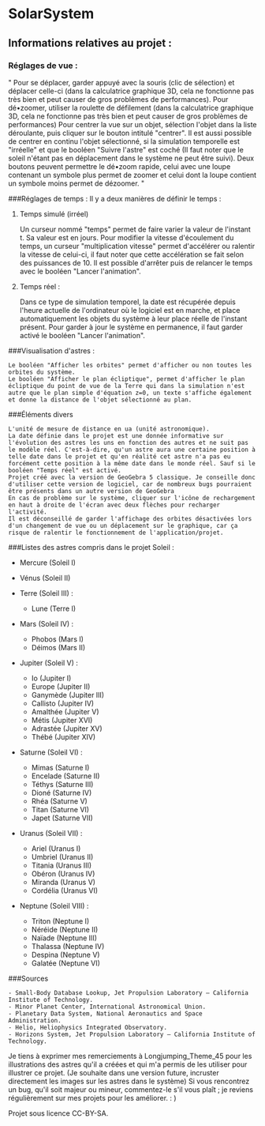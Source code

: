 # SolarSystem


## Informations relatives au projet :

### Réglages de vue :

" Pour se déplacer, garder appuyé avec la souris (clic de sélection) et déplacer celle-ci (dans la calculatrice graphique 3D, cela ne fonctionne pas très bien et peut causer de gros problèmes de performances).
Pour dé•zoomer, utiliser la roulette de défilement (dans la calculatrice graphique 3D, cela ne fonctionne pas très bien et peut causer de gros problèmes de performances)
Pour centrer la vue sur un objet, sélection l'objet dans la liste déroulante, puis cliquer sur le bouton intitulé "centrer".
Il est aussi possible de centrer en continu l'objet sélectionné, si la simulation temporelle est "irréelle" et que le booléen "Suivre l'astre" est coché (Il faut noter que le soleil n'étant pas en déplacement dans le système ne peut être suivi).
Deux boutons peuvent permettre le dé•zoom rapide, celui avec une loupe contenant un symbole plus permet de zoomer et celui dont la loupe contient un symbole moins permet de dézoomer. "

###Réglages de temps : Il y a deux manières de définir le temps :

1) Temps simulé (irréel)

    Un curseur nommé "temps" permet de faire varier la valeur de l'instant t. Sa valeur est en jours.
    Pour modifier la vitesse d'écoulement du temps, un curseur "multiplication vitesse" permet d'accélérer ou ralentir la vitesse de celui-ci, il faut noter que cette accélération se fait selon des puissances de 10.
    Il est possible d'arrêter puis de relancer le temps avec le booléen "Lancer l'animation".

2) Temps réel :

    Dans ce type de simulation temporel, la date est récupérée depuis l'heure actuelle de l'ordinateur où le logiciel est en marche, et place automatiquement les objets du système à leur place réelle de l'instant présent. Pour garder à jour le système en permanence, il faut garder activé le booléen "Lancer l'animation".

###Visualisation d'astres :
    
    Le booléen "Afficher les orbites" permet d'afficher ou non toutes les orbites du système.
    Le booléen "Afficher le plan écliptique", permet d'afficher le plan écliptique du point de vue de la Terre qui dans la simulation n'est autre que le plan simple d'équation z=0, un texte s'affiche également et donne la distance de l'objet sélectionné au plan.

###Éléments divers

    L'unité de mesure de distance en ua (unité astronomique).
    La date définie dans le projet est une donnée informative sur l'évolution des astres les uns en fonction des autres et ne suit pas le modèle réel. C'est-à-dire, qu'un astre aura une certaine position à telle date dans le projet et qu'en réalité cet astre n'a pas eu forcément cette position à la même date dans le monde réel. Sauf si le booléen "Temps réel" est activé.
    Projet créé avec la version de GeoGebra 5 classique. Je conseille donc d'utiliser cette version de logiciel, car de nombreux bugs pourraient être présents dans un autre version de GeoGebra
    En cas de problème sur le système, cliquer sur l'icône de rechargement en haut à droite de l'écran avec deux flèches pour recharger l'activité.
    Il est déconseillé de garder l'affichage des orbites désactivées lors d'un changement de vue ou un déplacement sur le graphique, car ça risque de ralentir le fonctionnement de l'application/projet.

###Listes des astres compris dans le projet
Soleil :

- Mercure (Soleil I)

- Vénus (Soleil II)

- Terre (Soleil III) :
  - Lune (Terre I)

- Mars (Soleil IV) :
  - Phobos (Mars I)
  - Déimos (Mars II)

- Jupiter (Soleil V) :
   - Io (Jupiter I)
   - Europe (Jupiter II)
   - Ganymède (Jupiter III)
   - Callisto (Jupiter IV)
   - Amalthée (Jupiter V)
   - Métis (Jupiter XVI)
   - Adrastée (Jupiter XV)
   - Thébé (Jupiter XIV)

- Saturne (Soleil VI) :
   - Mimas (Saturne I)
   - Encelade (Saturne II)
   - Téthys (Saturne III)
   - Dioné (Saturne IV)
   - Rhéa (Saturne V)
   - Titan (Saturne VI)
   - Japet (Saturne VII)

- Uranus (Soleil VII) :
   - Ariel (Uranus I)
   - Umbriel (Uranus II)
   - Titania (Uranus III)
   - Obéron (Uranus IV)
   - Miranda (Uranus V)
   - Cordélia (Uranus VI)

- Neptune (Soleil VIII) :
   - Triton (Neptune I)
   - Néréide (Neptune II)
   - Naïade (Neptune III)
   - Thalassa (Neptune IV)
   - Despina (Neptune V)
   - Galatée (Neptune VI)


###Sources

    - Small-Body Database Lookup, Jet Propulsion Laboratory – California Institute of Technology.
    - Minor Planet Center, International Astronomical Union.
    - Planetary Data System, National Aeronautics and Space Administration.
    - Helio, Heliophysics Integrated Observatory.
    - Horizons System, Jet Propulsion Laboratory – California Institute of Technology.


Je tiens à exprimer mes remerciements à Longjumping_Theme_45 pour les illustrations des astres qu'il a créées et qui m'a permis de les utiliser pour illustrer ce projet. (Je souhaite dans une version future, incruster directement les images sur les astres dans le système)
Si vous rencontrez un bug, qu'il soit majeur ou mineur, commentez-le s'il vous plaît ; je reviens régulièrement sur mes projets pour les améliorer. : )


Projet sous licence CC-BY-SA.
